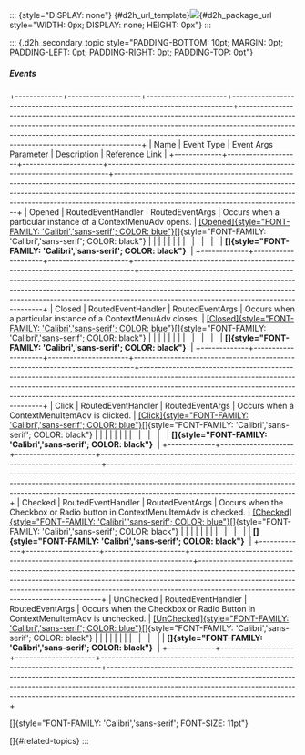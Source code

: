 ::: {style="DISPLAY: none"}
[](ms-xhelp:///?Id=d2h_url_template){#d2h_url_template}![](!package_url!){#d2h_package_url style="WIDTH: 0px; DISPLAY: none; HEIGHT: 0px"}
:::

::: {.d2h_secondary_topic style="PADDING-BOTTOM: 10pt; MARGIN: 0pt; PADDING-LEFT: 0pt; PADDING-RIGHT: 0pt; PADDING-TOP: 0pt"}
##### Events

+-------------+--------------------+----------------------+------------------------------------------------------------------------------+---------------------------------------------------------------------------------------------------------------------------------------------------------------------------------------------------------------------------------------------------------------------------------------------+
| Name        | Event Type         | Event Args Parameter | Description                                                                  | Reference Link                                                                                                                                                                                                                                                                              |
+-------------+--------------------+----------------------+------------------------------------------------------------------------------+---------------------------------------------------------------------------------------------------------------------------------------------------------------------------------------------------------------------------------------------------------------------------------------------+
| Opened      | RoutedEventHandler | RoutedEventArgs      | Occurs when a particular instance of a ContextMenuAdv opens.                 | [[Opened]{style="FONT-FAMILY: 'Calibri','sans-serif'; COLOR: blue"}](../../../../../../../../Documents%20and%20Settings/riaj/Desktop/styling%20for%20ui%20silverlight/tools%20silverlight/tools%20part%202.docx#_Opened)[]{style="FONT-FAMILY: 'Calibri','sans-serif'; COLOR: black"}       |
|             |                    |                      |                                                                              |                                                                                                                                                                                                                                                                                             |
|             |                    |                      |                                                                              | **[]{style="FONT-FAMILY: 'Calibri','sans-serif'; COLOR: black"}**                                                                                                                                                                                                                           |
+-------------+--------------------+----------------------+------------------------------------------------------------------------------+---------------------------------------------------------------------------------------------------------------------------------------------------------------------------------------------------------------------------------------------------------------------------------------------+
| Closed      | RoutedEventHandler | RoutedEventArgs      | Occurs when a particular instance of a ContextMenuAdv closes.                | [[Closed]{style="FONT-FAMILY: 'Calibri','sans-serif'; COLOR: blue"}](../../../../../../../../Documents%20and%20Settings/riaj/Desktop/styling%20for%20ui%20silverlight/tools%20silverlight/tools%20part%202.docx#_Clsoed)[]{style="FONT-FAMILY: 'Calibri','sans-serif'; COLOR: black"}       |
|             |                    |                      |                                                                              |                                                                                                                                                                                                                                                                                             |
|             |                    |                      |                                                                              | **[]{style="FONT-FAMILY: 'Calibri','sans-serif'; COLOR: black"}**                                                                                                                                                                                                                           |
+-------------+--------------------+----------------------+------------------------------------------------------------------------------+---------------------------------------------------------------------------------------------------------------------------------------------------------------------------------------------------------------------------------------------------------------------------------------------+
| Click       | RoutedEventHandler | RoutedEventArgs      | Occurs when a ContextMenuItemAdv is clicked.                                 | [[Click]{style="FONT-FAMILY: 'Calibri','sans-serif'; COLOR: blue"}](../../../../../../../../Documents%20and%20Settings/riaj/Desktop/styling%20for%20ui%20silverlight/tools%20silverlight/tools%20part%202.docx#_Click)[]{style="FONT-FAMILY: 'Calibri','sans-serif'; COLOR: black"}         |
|             |                    |                      |                                                                              |                                                                                                                                                                                                                                                                                             |
|             |                    |                      |                                                                              | **[]{style="FONT-FAMILY: 'Calibri','sans-serif'; COLOR: black"}**                                                                                                                                                                                                                           |
+-------------+--------------------+----------------------+------------------------------------------------------------------------------+---------------------------------------------------------------------------------------------------------------------------------------------------------------------------------------------------------------------------------------------------------------------------------------------+
| Checked     | RoutedEventHandler | RoutedEventArgs      | Occurs when the Checkbox or Radio button in ContextMenuItemAdv is checked.   | [[Checked]{style="FONT-FAMILY: 'Calibri','sans-serif'; COLOR: blue"}](../../../../../../../../Documents%20and%20Settings/riaj/Desktop/styling%20for%20ui%20silverlight/tools%20silverlight/tools%20part%202.docx#_Checked)[]{style="FONT-FAMILY: 'Calibri','sans-serif'; COLOR: black"}     |
|             |                    |                      |                                                                              |                                                                                                                                                                                                                                                                                             |
|             |                    |                      |                                                                              | **[]{style="FONT-FAMILY: 'Calibri','sans-serif'; COLOR: black"}**                                                                                                                                                                                                                           |
+-------------+--------------------+----------------------+------------------------------------------------------------------------------+---------------------------------------------------------------------------------------------------------------------------------------------------------------------------------------------------------------------------------------------------------------------------------------------+
| UnChecked   | RoutedEventHandler | RoutedEventArgs      | Occurs when the Checkbox or Radio Button in ContextMenuItemAdv is unchecked. | [[UnChecked]{style="FONT-FAMILY: 'Calibri','sans-serif'; COLOR: blue"}](../../../../../../../../Documents%20and%20Settings/riaj/Desktop/styling%20for%20ui%20silverlight/tools%20silverlight/tools%20part%202.docx#_UnChecked)[]{style="FONT-FAMILY: 'Calibri','sans-serif'; COLOR: black"} |
|             |                    |                      |                                                                              |                                                                                                                                                                                                                                                                                             |
|             |                    |                      |                                                                              | **[]{style="FONT-FAMILY: 'Calibri','sans-serif'; COLOR: black"}**                                                                                                                                                                                                                           |
+-------------+--------------------+----------------------+------------------------------------------------------------------------------+---------------------------------------------------------------------------------------------------------------------------------------------------------------------------------------------------------------------------------------------------------------------------------------------+

[]{style="FONT-FAMILY: 'Calibri','sans-serif'; FONT-SIZE: 11pt"} 

[]{#related-topics}
:::
